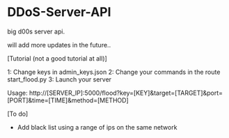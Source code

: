 # DDoS-Server-API
big d00s server api.

will add more updates in the future..


[Tutorial (not a good tutorial at all)]

1: Change keys in admin_keys.json
2: Change your commands in the route start_flood.py
3: Launch your server

Usage: http://[SERVER_IP]:5000/flood?key=[KEY]&target=[TARGET]&port=[PORT]&time=[TIME]&method=[METHOD]


[To do]

- Add black list using a range of ips on the same network
